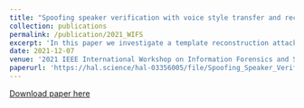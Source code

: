 ```yaml
---
title: "Spoofing speaker verification with voice style transfer and reconstruction loss"
collection: publications
permalink: /publication/2021_WIFS
excerpt: 'In this paper we investigate a template reconstruction attack against a speaker verification system. A stolen speaker embedding is processed with a zero-shot voice-style transfer system to reconstruct a Mel-spectrogram containing as much speaker information as possible. We assume the attacker has a black box access to a state-of-the-art automatic speaker verification system. We modify the AutoVC voice-style transfer system to spoof the automatic speaker verification system. We find that integrating a new loss targeting embedding reconstruction and optimizing training hyper-parameters significantly improves spoofing. Results obtained for speaker verification are similar to other biometrics, such as handwritten digits or face verification. We show on standard corpora (VoxCeleb and VCTK) that the reconstructed Mel-spectrograms contain enough speaker characteristics to spoof the original authentication system.'
date: 2021-12-07
venue: '2021 IEEE International Workshop on Information Forensics and Security (WIFS)'
paperurl: 'https://hal.science/hal-03356005/file/Spoofing_Speaker_Verification_With_Voice_Style_Transfer_And_Reconstruction_Loss.pdf'
---
```

[Download paper here](https://hal.science/hal-03356005/file/Spoofing_Speaker_Verification_With_Voice_Style_Transfer_And_Reconstruction_Loss.pdf)
